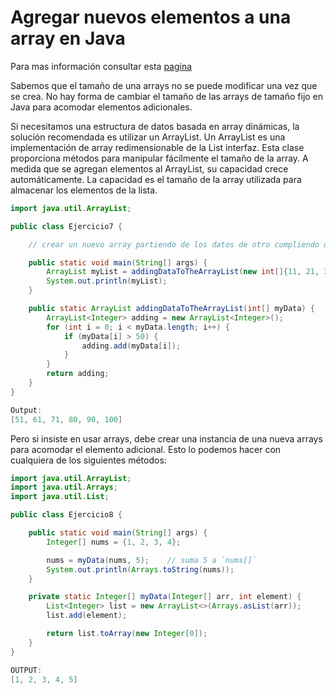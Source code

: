 # Agregar nuevos elementos a una array en Java

Para mas información consultar esta [pagina](<https://www.techiedelight.com/es/add-new-elements-to-array-java/#:~:text=arraycopy()%20m%C3%A9todo,de%20la%20array%20de%20destino.>)

Sabemos que el tamaño de una arrays no se puede modificar una vez que se crea. No hay forma de cambiar el tamaño de las arrays de tamaño fijo en Java para acomodar elementos adicionales.

Si necesitamos una estructura de datos basada en array dinámicas, la solución recomendada es utilizar un ArrayList. Un ArrayList es una implementación de array redimensionable de la List interfaz. Esta clase proporciona métodos para manipular fácilmente el tamaño de la array. A medida que se agregan elementos al ArrayList, su capacidad crece automáticamente. La capacidad es el tamaño de la array utilizada para almacenar los elementos de la lista.

```java
import java.util.ArrayList;

public class Ejercicio7 {

    // crear un nuevo array partiendo de los datos de otro cumpliendo una condición

    public static void main(String[] args) {
        ArrayList myList = addingDataToTheArrayList(new int[]{11, 21, 31, 41, 51, 61, 71, 80, 90, 100});
        System.out.println(myList);
    }

    public static ArrayList addingDataToTheArrayList(int[] myData) {
        ArrayList<Integer> adding = new ArrayList<Integer>();
        for (int i = 0; i < myData.length; i++) {
            if (myData[i] > 50) {
                adding.add(myData[i]);
            }
        }
        return adding;
    }
}

Output:
[51, 61, 71, 80, 90, 100]
```

Pero si insiste en usar arrays, debe crear una instancia de una nueva arrays para acomodar el elemento adicional. Esto lo podemos hacer con cualquiera de los siguientes métodos:

```java
import java.util.ArrayList;
import java.util.Arrays;
import java.util.List;

public class Ejercicio8 {

    public static void main(String[] args) {
        Integer[] nums = {1, 2, 3, 4};

        nums = myData(nums, 5);    // suma 5 a `nums[]`
        System.out.println(Arrays.toString(nums));
    }

    private static Integer[] myData(Integer[] arr, int element) {
        List<Integer> list = new ArrayList<>(Arrays.asList(arr));
        list.add(element);

        return list.toArray(new Integer[0]);
    }
}

OUTPUT:
[1, 2, 3, 4, 5]
```

